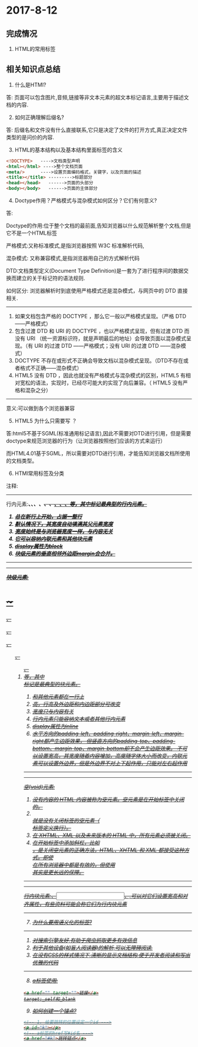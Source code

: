 # 2017-8-12

## 完成情况

1. HTML的常用标签

## 相关知识点总结

1. 什么是HTMl?

答: 页面可以包含图片,音频,链接等非文本元素的超文本标记语言,主要用于描述文档的内容.

2. 如何正确理解后缀名?

答: 后缀名和文件没有什么直接联系,它只是决定了文件的打开方式,真正决定文件类型的是问价的内容.

3. HTML的基本结构以及基本结构里面标签的含义

```html
<!DOCTYPE>   ---->文档类型声明
<html></html> ---->整个文档页面
<meta/>      ---->设置页面编码格式，关键字，以及页面的描述
<title></title> --------->标题部分
<head></head>   ------>页面的头部分
<body></body>   ------>页面的主体部分
```

4. Doctype作用？严格模式与混杂模式如何区分？它们有何意义?

答:

Doctype的作用:位于整个文档的最前面,告知浏览器以什么规范解析整个文档,但是它不是一个HTML标签

严格模式:又称标准模式,是指浏览器按照 W3C 标准解析代码,

混杂模式: 又称兼容模式,是指浏览器用自己的方式解析代码

DTD:文档类型定义(Document Type Definition)是一套为了进行程序间的数据交换而建立的关于标记符的语法规则.

如何区分: 浏览器解析时到底使用严格模式还是混杂模式，与网页中的 DTD 直接相关.

***
1. 如果文档包含严格的 DOCTYPE ，那么它一般以严格模式呈现。（严格 DTD ——严格模式） 
2. 包含过渡 DTD 和 URI 的 DOCTYPE ，也以严格模式呈现，但有过渡 DTD 而没有 URI （统一资源标识符，就是声明最后的地址）会导致页面以混杂模式呈现。（有 URI 的过渡 DTD ——严格模式；没有 URI 的过渡 DTD ——混杂模式） 
3. DOCTYPE 不存在或形式不正确会导致文档以混杂模式呈现。（DTD不存在或者格式不正确——混杂模式）
4. HTML5 没有 DTD ，因此也就没有严格模式与混杂模式的区别，HTML5 有相对宽松的语法，实现时，已经尽可能大的实现了向后兼容。（ HTML5 没有严格和混杂之分）
***

意义:可以做到各个浏览器兼容

5. HTML5 为什么只需要写 <!DOCTYPE HTML>？

答:html5不基于SGML(标准通用标记语言),因此不需要对DTD进行引用，但是需要doctype来规范浏览器的行为（让浏览器按照他们应该的方式来运行）

   而HTML4.01基于SGML，所以需要对DTD进行引用，才能告知浏览器文档所使用的文档类型。

6. HTMl常用标签及分类

注释: <!--我是注释 --->

***
行内元素:<strong>、<b>、<em>、<i>、<del>、<s>、<ins>、<u>、<a>、<span>等，其中<span>标记最典型的行内元素。

1.  总在新行上开始，占据一整行
2. 默认情况下，其宽度自动填满其父元素宽度
3. 宽度始终是与浏览器宽度一样，与内容无关
4. 它可以容纳内联元素和其他块元素
5. display属性为block
6. 块级元素的垂直相邻外边距margin会合并。
***

***
块级元素:

<h1>~<h6>、<p>、<div>、<ul>、<ol>、<li>等，其中<div>标记是最典型的块元素。

1. 和其他元素都在一行上
2. 高，行高及外边距和内边距部分可改变
3. 宽度只与内容有关
4. 行内元素只能容纳文本或者其他行内元素
5. display属性为inline
6. 水平方向的padding-left、padding-right、margin-left、margin-right都产生边距效果，
   但竖直方向的padding-top、padding-bottom、margin-top、margin-bottom却不会产生边距效果。
   不可以设置宽高，其宽度随着内容增加，高度随字体大小而改变，内联元素可以设置外边界，但是外边界不对上下起作用，只能对左右起作用
***
***
空(void)元素:

1. 没有内容的 HTML 内容被称为空元素。空元素是在开始标签中关闭的。
2. <br /> 就是没有关闭标签的空元素（<br /> 标签定义换行）。
3. 在 XHTML、XML 以及未来版本的 HTML 中，所有元素必须被关闭。
4. 在开始标签中添加斜杠，比如 <br />，是关闭空元素的正确方法，HTML、XHTML 和 XML 都接受这种方式。即使 <br> 在所有浏览器中都是有效的，但使用 <br /> 其实是更长远的保障。
***
***
行内块元素:<img />、<input />、<td>,可以对它们设置宽高和对齐属性，有些资料可能会称它们为行内块元素
***

7. 为什么要用语义化的标签?

***
1. 对搜索引擎友好,有助于爬虫抓取更多有效信息
2. 利于其他设备(如盲人阅读器)的解析,可以无障碍阅读.
3. 在没有CSS的样式情况下,清晰的显示文档结构,便于开发者阅读和写出优雅的代码
***
8. a标签使用:

```html
<a href="" target="">链接</a>
target:_self和_blank
```
9. 如何创建一个锚点?

```html
<!-- 1. 给要跳转的位置设定一个id --->
<p id="k"></p>
<!-- a标签的href写#id名 --->
<a href="#k">跳转锚点</a>
```
